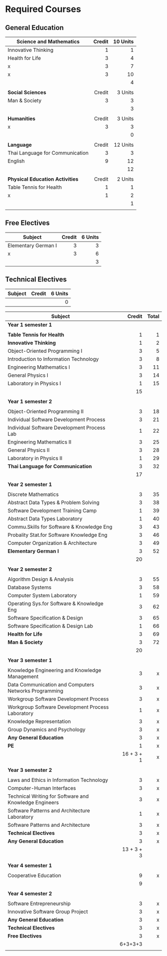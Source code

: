 # Required Courses

## General Education

| **Science and Mathematics** | Credit | 10 Units |
| ------- | ------:| -----:|
| Innovative Thinking | 1 | 1 |
| Health for Life | 3 | 4 |
| x | 3 | 7 |
| x | 3 | 10 |
| | | 4 |
| | | |
| **Social Sciences** | Credit | 3 Units |
| Man & Society | 3 | 3 |
| | | 3 |
| | | |
| **Humanities** | Credit | 3 Units |
| x | 3 | 3 |
| | | 0 |
| | | |
| **Language** | Credit | 12 Units |
| Thai Language for Communication | 3 | 3 |
| English | 9 | 12 |
| | | 12 |
| | | |
| **Physical Education Activities** | Credit | 2 Units |
| Table Tennis for Health | 1 | 1 |
| x | 1 | 2 |
| | | 1 |
| | | |

## Free Electives 

| Subject | Credit | 6 Units |
| ------- | ------:| -----:|
| Elementary German I | 3 | 3 |
| x | 3 | 6 |
| | | 3 |

## Technical Electives

| Subject | Credit | 6 Units |
| ------- | ------:| -----:|
| | | 0 |

| Subject | Credit | Total |
| ------- | ------:| -----:|
| **Year 1 semester 1** |
| | | |
| **Table Tennis for Health** | 1 | 1 |
| **Innovative Thinking** | 1 | 2 |
| Object-Oriented Programming I | 3 | 5 |
| Introduction to Information Technology | 3 | 8 |
| Engineering Mathematics I | 3 | 11 |
| General Physics I | 3 | 14 |
| Laboratory in Physics I | 1 | 15 |
| | 15 | |
| | | |
| **Year 1 semester 2** | 
| | | |
| Object-Oriented Programming II | 3 | 18 |
| Individual Software Development Process | 3 | 21 |
| Individual Software Development Process Lab | 1 | 22 |
| Engineering Mathematics II | 3 | 25 |
| General Physics II | 3 | 28 |
| Laboratory in Physics II | 1 | 29 |
| **Thai Language for Communication** | 3 | 32 |
| | 17 | |
| | | |
| **Year 2 semester 1** |
| | | |
| Discrete Mathematics | 3 | 35 |
| Abstract Data Types & Problem Solving | 3 | 38 |
| Software Development Training Camp | 1 | 39 |
| Abstract Data Types Laboratory | 1 | 40 |
| Commu.Skills for Software & Knowledge Eng | 3 | 43 |
| Probality Stat.for Software Knowledge Eng | 3 | 46 |
| Computer Organization & Architecture | 3 | 49 |
| **Elementary German I** | 3 | 52 |
| | 20 | |
| | | |
| **Year 2 semester 2** |
| | | |
| Algorithm Design & Analysis | 3 | 55 |
| Database Systems | 3 | 58 |
| Computer System Laboratory | 1 | 59 |
| Operating Sys.for Software & Knowledge Eng | 3 | 62 |
| Software Specification & Design | 3 | 65 |
| Software Specification & Design Lab | 1 | 66 |
| **Health for Life** | 3 | 69 |
| **Man & Society** | 3 | 72 |
| | 20 | |
| | | |
| **Year 3 semester 1** |
| | | |
| Knowledge Engineering and Knowledge Management | 3 | x |
| Data Communication and Computers Networks Programming | 3 | x |
| Workgroup Software Development Process | 3 | x |
| Workgroup Software Development Process Laboratory | 1 | x |
| Knowledge Representation | 3 | x |
| Group Dynamics and Psychology | 3 | x |
| **Any General Education** | 3 | x |
| **PE** | 1 | x |
| | 16 + 3 + 1 | x |
| | | |
| **Year 3 semester 2** |
| | | |
| Laws and Ethics in Information Technology | 3 | x |
| Computer-Human Interfaces | 3 | x |
| Technical Writing for Software and Knowledge Engineers | 3 | x |
| Software Patterns and Architecture Laboratory | 1 | x |
| Software Patterns and Architecture | 3 | x |
| **Technical Electives** | 3 | x |
| **Any General Education** | 3 | x |
| | 13 + 3 + 3 | |
| | | |
| **Year 4 semester 1** |
| | | |
| Cooperative Education | 9 | x |
| | 9 | |
| | | |
| **Year 4 semester 2** |
| | | |
| Software Entrepreneurship | 3 | x |
| Innovative Software Group Project | 3 | x |
| **Any General Education** | 3 | x |
| **Technical Electives** | 3 | x |
| **Free Electives** | 3 | x |
| | 6+3+3+3 | |
| | | |